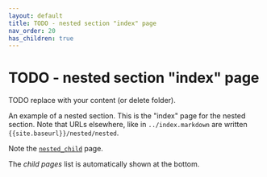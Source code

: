 ```yaml
---
layout: default
title: TODO - nested section "index" page
nav_order: 20
has_children: true
---
```


# TODO - nested section "index" page

TODO replace with your content (or delete folder).

An example of a nested section. This is the "index" page for the nested section. Note that URLs elsewhere, like in `../index.markdown` are written `{{site.baseurl}}/nested/nested`.

Note the [`nested_child`]({{site.baseurl}}/nested/nested_child/) page.

The _child pages_ list is automatically shown at the bottom.
